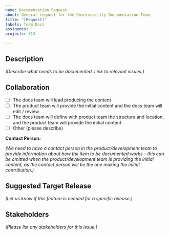 ```yaml
---
name: Documentation Request
about: General request for the Observability Documentation Team.
title: "[Request]"
labels: Team:Docs
assignees: ''
projects: 513

---
```


## Description

*(Describe what needs to be documented. Link to relevant issues.)*

## Collaboration

* [ ] The docs team will lead producing the content
* [ ] The product team will provide the initial content and the docs team will edit / review
* [ ] The docs team will define with product team the structure and location, and the product team will provide the initial content
* [ ] Other (please describe)

**Contact Person:**

*(We need to have a contact person in the product/development team to provide information about how the item to be documented works - this can be omitted when the product/development team is providing the initial content, as the contact person will be the one making the initial contribution.)*

## Suggested Target Release

*(Let us know if this feature is needed for a specific release.)*

## Stakeholders

*(Please list any stakeholders for this issue.)*
